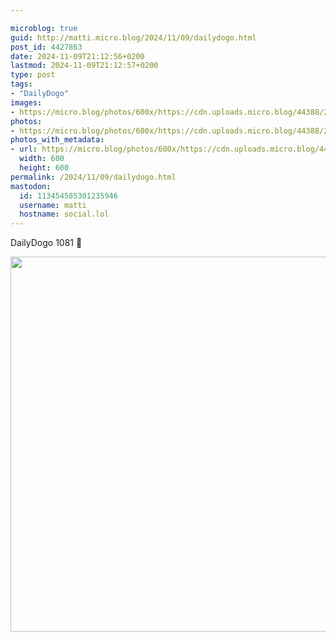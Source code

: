 ```yaml
---

microblog: true
guid: http://matti.micro.blog/2024/11/09/dailydogo.html
post_id: 4427863
date: 2024-11-09T21:12:56+0200
lastmod: 2024-11-09T21:12:57+0200
type: post
tags:
- "DailyDogo"
images:
- https://micro.blog/photos/600x/https://cdn.uploads.micro.blog/44388/2024/0b0334ebac294e438530e842a9fc1939.jpg
photos:
- https://micro.blog/photos/600x/https://cdn.uploads.micro.blog/44388/2024/0b0334ebac294e438530e842a9fc1939.jpg
photos_with_metadata:
- url: https://micro.blog/photos/600x/https://cdn.uploads.micro.blog/44388/2024/0b0334ebac294e438530e842a9fc1939.jpg
  width: 600
  height: 600
permalink: /2024/11/09/dailydogo.html
mastodon:
  id: 113454585301235946
  username: matti
  hostname: social.lol
---
```

DailyDogo 1081 🐶

<img src="/media/uploads/2024/0b0334ebac294e438530e842a9fc1939.jpg" width="600" height="600" alt="" />
